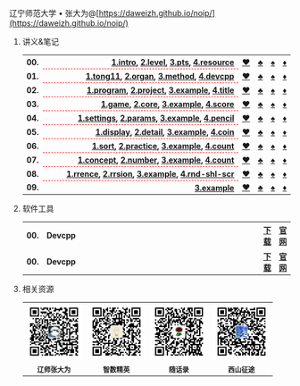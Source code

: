 辽宁师范大学 &bull; 张大为@[https://daweizh.github.io/noip/](https://daweizh.github.io/noip/)

1. 讲义&笔记
    <table style="border:0px;width:100%;">
    <tr>
      <th style="border:0px;text-align:left;width:50px;">00.</th>
      <th style="border:0px; border-bottom:1px dashed red;text-align:right;width:100%;">
        <a href='00/1.intro.html'>1.intro</a>,
        <a href='00/2.level.html'>2.level</a>,
        <a href='00/3.pts.html'>3.pts</a>,
        <a href='00/4.resource.html'>4.resource</a>
      </th>
      <th style="border:0px;"><a href='/.html'>&hearts;</a></th>
      <th style="border:0px;"><a href='/.html'>&clubs;</a></th>
      <th style="border:0px;"><a href='/.html'>&spades;</a></th>
      <th style="border:0px;"><a href='/.html'>&diams;</a></th>
    </tr><tr>
      <th style="border:0px;text-align:left;width:50px;">01.</th>
      <th style="border:0px; border-bottom:1px dashed red;text-align:right;width:100%;">
        <a href='01/1.tong11.html'>1.tong11</a>,
        <a href='01/2.organ.html'>2.organ</a>,
        <a href='01/3.method.html'>3.method</a>,
        <a href='01/4.devcpp.html'>4.devcpp</a>
      </th>
      <th style="border:0px;"><a href='/.html'>&hearts;</a></th>
      <th style="border:0px;"><a href='/.html'>&clubs;</a></th>
      <th style="border:0px;"><a href='/.html'>&spades;</a></th>
      <th style="border:0px;"><a href='/.html'>&diams;</a></th>
    </tr><tr>
      <th style="border:0px;text-align:left;width:50px;">02.</th>
      <th style="border:0px; border-bottom:1px dashed red;text-align:right;width:100%;">
        <a href='02/1.program.html'>1.program</a>,
        <a href='02/2.project.html'>2.project</a>,
        <a href='02/3.example.html'>3.example</a>,
        <a href='02/4.junior-2018-title.html'>4.title</a>
      </th>
      <th style="border:0px;"><a href='/.html'>&hearts;</a></th>
      <th style="border:0px;"><a href='/.html'>&clubs;</a></th>
      <th style="border:0px;"><a href='/.html'>&spades;</a></th>
      <th style="border:0px;"><a href='/.html'>&diams;</a></th>
    </tr><tr>
      <th style="border:0px;text-align:left;width:50px;">03.</th>
      <th style="border:0px; border-bottom:1px dashed red;text-align:right;width:100%;">
        <a href='03/1.game.html'>1.game</a>,
        <a href='03/2.core.html'>2.core</a>,
        <a href='03/3.example.html'>3.example</a>,
        <a href='03/4.junior-2017-score.html'>4.score</a>
      </th>
      <th style="border:0px;"><a href='/.html'>&hearts;</a></th>
      <th style="border:0px;"><a href='/.html'>&clubs;</a></th>
      <th style="border:0px;"><a href='/.html'>&spades;</a></th>
      <th style="border:0px;"><a href='/.html'>&diams;</a></th>
    </tr><tr>
      <th style="border:0px;text-align:left;width:50px;">04.</th>
      <th style="border:0px; border-bottom:1px dashed red;text-align:right;width:100%;">
        <a href='04/1.settings.html'>1.settings</a>,
        <a href='04/2.params.html'>2.params</a>,
        <a href='04/3.example.html'>3.example</a>,
        <a href='04/4.junior-2016-pencil.html'>4.pencil</a>
      </th>
      <th style="border:0px;"><a href='/.html'>&hearts;</a></th>
      <th style="border:0px;"><a href='/.html'>&clubs;</a></th>
      <th style="border:0px;"><a href='/.html'>&spades;</a></th>
      <th style="border:0px;"><a href='/.html'>&diams;</a></th>
    </tr><tr>
      <th style="border:0px;text-align:left;width:50px;">05.</th>
      <th style="border:0px; border-bottom:1px dashed red;text-align:right;width:100%;">
        <a href='05/1.display.html'>1.display</a>,
        <a href='05/2.detail.html'>2.detail</a>,
        <a href='05/3.example.html'>3.example</a>,
        <a href='05/4.junior-2015-coin.html'>4.coin</a>
      </th>
      <th style="border:0px;"><a href='/.html'>&hearts;</a></th>
      <th style="border:0px;"><a href='/.html'>&clubs;</a></th>
      <th style="border:0px;"><a href='/.html'>&spades;</a></th>
      <th style="border:0px;"><a href='/.html'>&diams;</a></th>
    </tr><tr>
      <th style="border:0px;text-align:left;width:50px;">06.</th>
      <th style="border:0px; border-bottom:1px dashed red;text-align:right;width:100%;">
        <a href='06/1.sort.html'>1.sort</a>,
        <a href='06/2.practice.html'>2.practice</a>,
        <a href='06/3.example.html'>3.example</a>,
        <a href='06/4.junior-2014-count.html'>4.count</a>
      </th>
      <th style="border:0px;"><a href='/.html'>&hearts;</a></th>
      <th style="border:0px;"><a href='/.html'>&clubs;</a></th>
      <th style="border:0px;"><a href='/.html'>&spades;</a></th>
      <th style="border:0px;"><a href='/.html'>&diams;</a></th>
    </tr><tr>
      <th style="border:0px;text-align:left;width:50px;">07.</th>
      <th style="border:0px; border-bottom:1px dashed red;text-align:right;width:100%;">
          <a href='07/1.concept.html'>1.concept</a>,
          <a href='07/2.number.html'>2.number</a>,
          <a href='07/3.example.html'>3.example</a>,
          <a href='07/4.junior-2013-count.html'>4.count</a>
      </th>
      <th style="border:0px;"><a href='/.html'>&hearts;</a></th>
      <th style="border:0px;"><a href='/.html'>&clubs;</a></th>
      <th style="border:0px;"><a href='/.html'>&spades;</a></th>
      <th style="border:0px;"><a href='/.html'>&diams;</a></th>
      </tr>
      <tr>
      <th style="border:0px;text-align:left;width:50px;">08.</th>
      <th style="border:0px; border-bottom:1px dashed red;text-align:right;width:100%;">
          <a href='08/1.recurrence.html'>1.rrence</a>,
          <a href='08/2.recursion.html'>2.rrsion</a>,
          <a href='08/3.example.html'>3.example</a>,
          <a href='08/4.junior-2006-random-2007-scholar-2009-score.html'>4.rnd-shl-scr</a>
      </th>
      <th style="border:0px;"><a href='/.html'>&hearts;</a></th>
      <th style="border:0px;"><a href='/.html'>&clubs;</a></th>
      <th style="border:0px;"><a href='/.html'>&spades;</a></th>
      <th style="border:0px;"><a href='/.html'>&diams;</a></th>
      </tr>
      <tr>
      <th style="border:0px;text-align:left;width:50px;">09.</th>
      <th style="border:0px; border-bottom:1px dashed red;text-align:right;width:100%;">
      <a href='09/3.example.html'>3.example</a>
      </th>
      <th style="border:0px;"><a href='/.html'>&hearts;</a></th>
      <th style="border:0px;"><a href='/.html'>&clubs;</a></th>
      <th style="border:0px;"><a href='/.html'>&spades;</a></th>
      <th style="border:0px;"><a href='/.html'>&diams;</a></th>
      </tr>
    </table>

2. 软件工具
    <table style="border:0px;width:100%;">
    <tr>
      <th style="border:0px;width:50px;">00.</th>
      <th style="border:0px;width:100%;">Devcpp</th>
      <th style="border:0px;width:50px;"><a href='/.html'>下载</a></th>
      <th style="border:0px;width:50px;"><a href='/.html'>官网</a></th>
    </tr>
    <tr>
      <th style="border:0px;width:50px;">00.</th>
      <th style="border:0px;width:100%;">Devcpp</th>
      <th style="border:0px;width:50px;"><a href='/.html'>下载</a></th>
      <th style="border:0px;width:50px;"><a href='/.html'>官网</a></th>
    </tr>
    </table>

3. 相关资源
    <table style="border:0px;font-size:12px;width:100%">
    <tr>
    <td style="border:0px;">
      <img src="assets/me/img/zdw.jpg" width="100">
    </td><td style="border:0px;">
      <img src="assets/me/img/idea.jpg" width="100">
    </td><td style="border:0px;">
      <img src="assets/me/img/shl.jpg" width="100">
    </td><td style="border:0px;">
      <img src="assets/me/img/xszt.jpg" width="100">
    </td>
    </tr>
    <tr>
    <th style="border:0px;text-align:center;">辽师张大为</th>
    <th style="border:0px;text-align:center;">智数精英</th>
    <th style="border:0px;text-align:center;">随话录</th>
    <th style="border:0px;text-align:center;">西山征途</th>
    </tr>
    </table>

